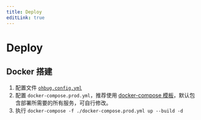 ```yaml
---
title: Deploy
editLink: true
---
```


# Deploy

## Docker 搭建

1. 配置文件 [`ohbug.config.yml`](https://github.com/ohbug-org/ohbug-dashboard/blob/main/ohbug.config.yml)
2. 配置 `docker-compose.prod.yml`，推荐使用 [docker-compose 模板](https://github.com/ohbug-org/ohbug-dashboard/blob/main/docker-compose.prod.yml)，默认包含部署所需要的所有服务，可自行修改。
3. 执行 `docker-compose -f ./docker-compose.prod.yml up --build -d`
